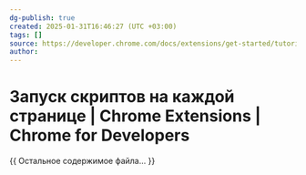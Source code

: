 ```yaml
---
dg-publish: true
created: 2025-01-31T16:46:27 (UTC +03:00)
tags: []
source: https://developer.chrome.com/docs/extensions/get-started/tutorial/scripts-on-every-tab?hl=ru
author: 
---
```


# Запуск скриптов на каждой странице  |  Chrome Extensions  |  Chrome for Developers

{{ Остальное содержимое файла... }} 